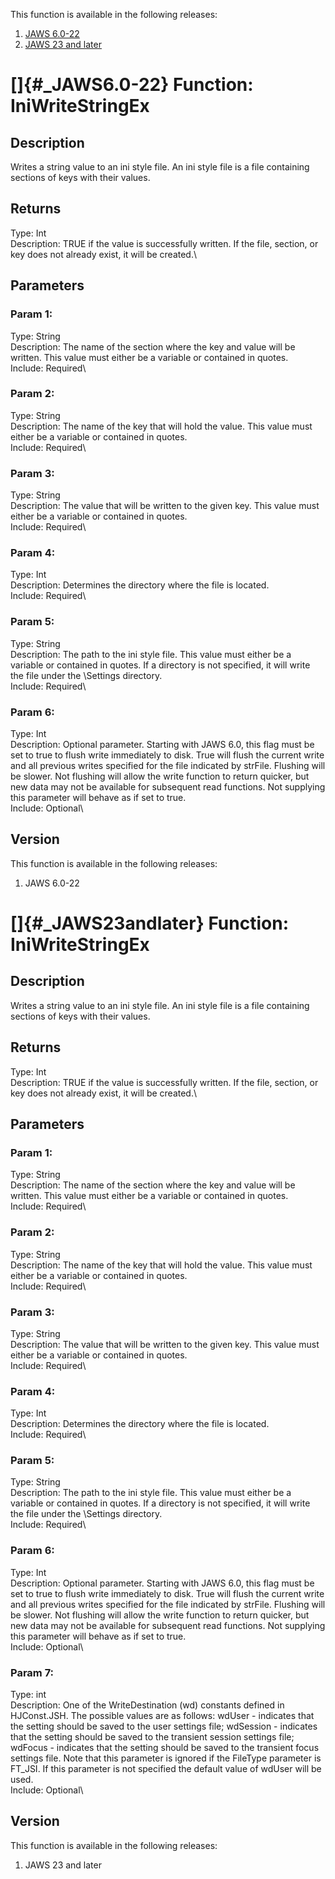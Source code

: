 This function is available in the following releases:

1.  [JAWS 6.0-22](#_JAWS6.0-22)
2.  [JAWS 23 and later](#_JAWS23andlater)

# []{#_JAWS6.0-22} Function: IniWriteStringEx

## Description

Writes a string value to an ini style file. An ini style file is a file
containing sections of keys with their values.

## Returns

Type: Int\
Description: TRUE if the value is successfully written. If the file,
section, or key does not already exist, it will be created.\

## Parameters

### Param 1:

Type: String\
Description: The name of the section where the key and value will be
written. This value must either be a variable or contained in quotes.\
Include: Required\

### Param 2:

Type: String\
Description: The name of the key that will hold the value. This value
must either be a variable or contained in quotes.\
Include: Required\

### Param 3:

Type: String\
Description: The value that will be written to the given key. This value
must either be a variable or contained in quotes.\
Include: Required\

### Param 4:

Type: Int\
Description: Determines the directory where the file is located.\
Include: Required\

### Param 5:

Type: String\
Description: The path to the ini style file. This value must either be a
variable or contained in quotes. If a directory is not specified, it
will write the file under the \\Settings directory.\
Include: Required\

### Param 6:

Type: Int\
Description: Optional parameter. Starting with JAWS 6.0, this flag must
be set to true to flush write immediately to disk. True will flush the
current write and all previous writes specified for the file indicated
by strFile. Flushing will be slower. Not flushing will allow the write
function to return quicker, but new data may not be available for
subsequent read functions. Not supplying this parameter will behave as
if set to true.\
Include: Optional\

## Version

This function is available in the following releases:

1.  JAWS 6.0-22

# []{#_JAWS23andlater} Function: IniWriteStringEx

## Description

Writes a string value to an ini style file. An ini style file is a file
containing sections of keys with their values.

## Returns

Type: Int\
Description: TRUE if the value is successfully written. If the file,
section, or key does not already exist, it will be created.\

## Parameters

### Param 1:

Type: String\
Description: The name of the section where the key and value will be
written. This value must either be a variable or contained in quotes.\
Include: Required\

### Param 2:

Type: String\
Description: The name of the key that will hold the value. This value
must either be a variable or contained in quotes.\
Include: Required\

### Param 3:

Type: String\
Description: The value that will be written to the given key. This value
must either be a variable or contained in quotes.\
Include: Required\

### Param 4:

Type: Int\
Description: Determines the directory where the file is located.\
Include: Required\

### Param 5:

Type: String\
Description: The path to the ini style file. This value must either be a
variable or contained in quotes. If a directory is not specified, it
will write the file under the \\Settings directory.\
Include: Required\

### Param 6:

Type: Int\
Description: Optional parameter. Starting with JAWS 6.0, this flag must
be set to true to flush write immediately to disk. True will flush the
current write and all previous writes specified for the file indicated
by strFile. Flushing will be slower. Not flushing will allow the write
function to return quicker, but new data may not be available for
subsequent read functions. Not supplying this parameter will behave as
if set to true.\
Include: Optional\

### Param 7:

Type: int\
Description: One of the WriteDestination (wd) constants defined in
HJConst.JSH. The possible values are as follows: wdUser - indicates that
the setting should be saved to the user settings file; wdSession -
indicates that the setting should be saved to the transient session
settings file; wdFocus - indicates that the setting should be saved to
the transient focus settings file. Note that this parameter is ignored
if the FileType parameter is FT_JSI. If this parameter is not specified
the default value of wdUser will be used.\
Include: Optional\

## Version

This function is available in the following releases:

1.  JAWS 23 and later
